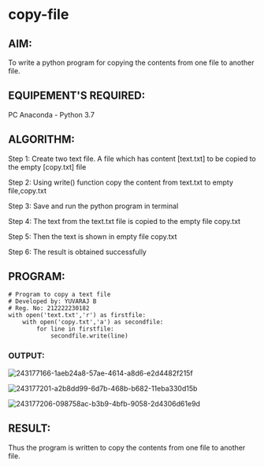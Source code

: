 # copy-file
## AIM:
To write a python program for copying the contents from one file to another file.
## EQUIPEMENT'S REQUIRED: 
PC
Anaconda - Python 3.7
## ALGORITHM: 
Step 1:
Create two text file. A file which has content [text.txt] to be copied to the empty [copy.txt] file

Step 2:
Using write() function copy the content from text.txt to empty file,copy.txt

Step 3:
Save and run the python program in terminal

Step 4:
The text from the text.txt file is copied to the empty file copy.txt

Step 5:
Then the text is shown in empty file copy.txt

Step 6:
The result is obtained successfully

## PROGRAM:
```
# Program to copy a text file
# Developed by: YUVARAJ B
# Reg. No: 212222230182
with open('text.txt','r') as firstfile:
    with open('copy.txt','a') as secondfile:
        for line in firstfile:
            secondfile.write(line)
```

### OUTPUT:
![243177166-1aeb24a8-57ae-4614-a8d6-e2d4482f215f](https://github.com/Yuva2005raj/copy-file/assets/118343998/8c5fa720-c811-4d5f-b9e6-8fa3f74df841)

![243177201-a2b8dd99-6d7b-468b-b682-11eba330d15b](https://github.com/Yuva2005raj/copy-file/assets/118343998/53898978-e00a-4c95-b698-af24b9b8e6fe)

![243177206-098758ac-b3b9-4bfb-9058-2d4306d61e9d](https://github.com/Yuva2005raj/copy-file/assets/118343998/448fa7ca-9e93-401d-bb88-d452dd45cd56)




## RESULT:
Thus the program is written to copy the contents from one file to another file.
